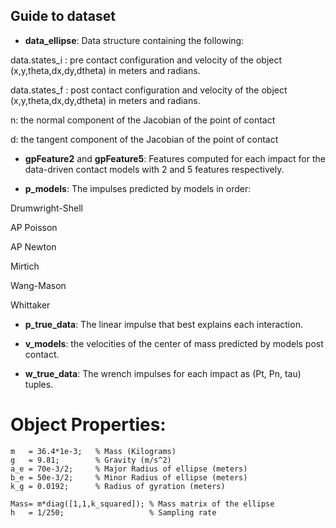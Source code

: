 
## Guide to dataset

* **data_ellipse**: Data structure containing the following:

data.states_i : pre contact configuration and velocity of the object (x,y,theta,dx,dy,dtheta) in meters and radians.

data.states_f : post contact configuration and velocity of the object (x,y,theta,dx,dy,dtheta) in meters and radians.

n: the normal component of the Jacobian of the point of contact

d: the tangent component of the Jacobian of the point of contact


* **gpFeature2** and **gpFeature5**: Features computed for each impact for the data-driven contact models with 2 and 5 features respectively.

* **p_models**: The impulses predicted by models in order:

Drumwright-Shell

AP Poisson

AP Newton

Mirtich

Wang-Mason

Whittaker


* **p_true_data**: The linear impulse that best explains each interaction.

* **v_models**: the velocities of the center of mass predicted by models post contact.

* **w_true_data**: The wrench impulses for each impact as (Pt, Pn, tau) tuples.

# Object Properties:
```
m   = 36.4*1e-3;   % Mass (Kilograms)
g   = 9.81;        % Gravity (m/s^2)
a_e = 70e-3/2;     % Major Radius of ellipse (meters)
b_e = 50e-3/2;     % Minor Radius of ellipse (meters)
k_g = 0.0192;      % Radius of gyration (meters)

Mass= m*diag([1,1,k_squared]); % Mass matrix of the ellipse
h   = 1/250;                   % Sampling rate
```
